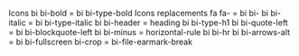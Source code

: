 Icons
bi bi-bold = bi bi-type-bold
Icons replacements
fa fa- = bi bi-
bi bi-italic = bi bi-type-italic
bi bi-header = heading bi bi-type-h1
bi bi-quote-left = bi bi-blockquote-left
bi bi-minus = horizontal-rule bi bi-hr
bi bi-arrows-alt = bi bi-fullscreen
bi-crop = bi-file-earmark-break